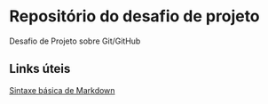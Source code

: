 # Repositório do desafio de projeto
Desafio de Projeto sobre Git/GitHub


## Links úteis
[Sintaxe básica de Markdown](https://www.markdownguide.org/)
